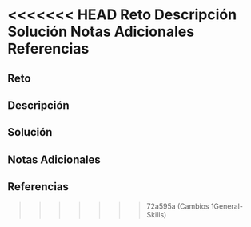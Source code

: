 
<<<<<<< HEAD
Reto
Descripción
Solución
Notas Adicionales 
Referencias 
=======
## Reto
## Descripción

## Solución
## Notas Adicionales 
## Referencias 

>>>>>>> 72a595a (Cambios 1General-Skills)
